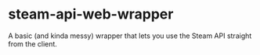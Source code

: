# steam-api-web-wrapper
A basic (and kinda messy) wrapper that lets you use the Steam API straight from the client.
